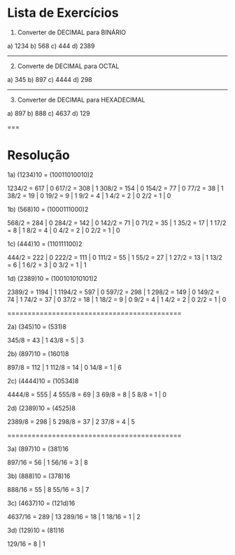 # Lista de Exercícios

1) Converter de DECIMAL para BINÁRIO

a) 1234
b) 568
c) 444
d) 2389

---
2) Converte de DECIMAL para OCTAL

a) 345
b) 897
c) 4444
d) 298

---
3) Converter de DECIMAL para HEXADECIMAL

a) 897
b) 888
c) 4637
d) 129

===
# Resolução 

1a) (1234)10 = (10011010010)2

1234/2 = 617 | 0 
617/2 =  308 | 1
308/2 = 154 | 0
154/2 = 77 | 0
77/2 = 38 | 1
38/2 = 19 | 0
19/2 = 9 | 1
9/2 = 4 | 1
4/2 = 2 | 0
2/2 = 1 | 0

1b) (568)10 = (1000111000)2

568/2 = 284 | 0
284/2 = 142 | 0 
142/2 = 71 | 0
71/2 = 35 | 1
35/2 = 17 | 1
17/2 = 8 | 1
8/2 = 4 | 0
4/2 = 2 | 0
2/2 = 1 | 0

1c) (444)10 = (110111100)2

444/2 = 222 | 0
222/2 = 111 | 0
111/2 = 55 | 1
55/2 = 27 | 1
27/2 = 13 | 1
13/2 = 6 | 1
6/2 = 3 | 0
3/2 = 1 | 1

1d) (2389)10 = (100101010101)2

2389/2 = 1194 | 1
1194/2 = 597 | 0
597/2 = 298 | 1
298/2 =  149 | 0
149/2 = 74 | 1
74/2 = 37 | 0
37/2 = 18 | 1
18/2 = 9 | 0
9/2 = 4 | 1
4/2 = 2 | 0
2/2 = 1 | 0

===========================================

2a) (345)10 = (531)8

345/8 = 43 | 1
43/8 = 5 | 3

2b) (897)10 = (1601)8

897/8 = 112 | 1
112/8 = 14 | 0
14/8 = 1 | 6

2c) (4444)10 = (10534)8

4444/8 = 555 | 4
555/8 = 69 | 3
69/8 = 8 | 5
8/8 = 1 | 0

2d) (2389)10 = (4525)8

2389/8 = 298 | 5
298/8 = 37 | 2
37/8 = 4 | 5

===========================================

3a) (897)10 = (381)16

897/16 = 56 | 1
56/16 = 3 | 8

3b) (888)10 = (378)16

888/16 = 55 | 8
55/16 = 3 | 7

3c) (4637)10 = (121d)16

4637/16 = 289 | 13
289/16 = 18 | 1
18/16 = 1 | 2

3d) (129)10 = (81)16

129/16 = 8 | 1